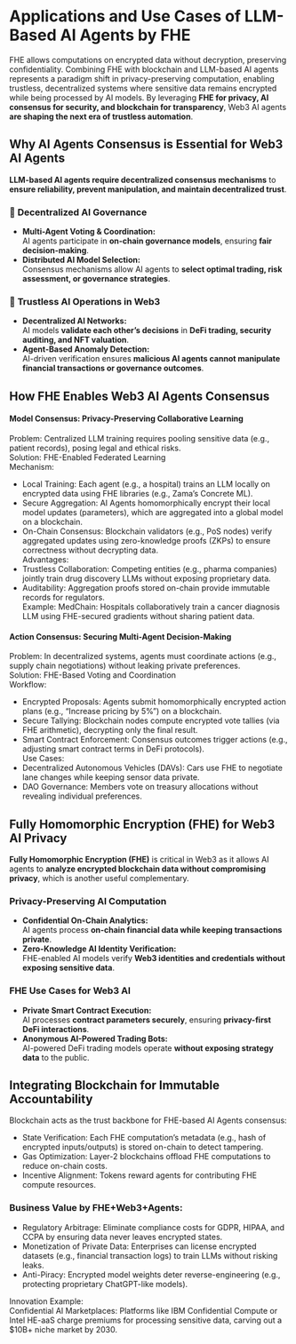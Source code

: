 # Applications and Use Cases of LLM-Based AI Agents by FHE

FHE allows computations on encrypted data without decryption, preserving confidentiality. Combining FHE with blockchain and LLM-based AI agents represents a paradigm shift in privacy-preserving computation, enabling trustless, decentralized systems where sensitive data remains encrypted while being processed by AI models. By leveraging **FHE for privacy, AI consensus for security, and blockchain for transparency**, Web3 AI agents **are shaping the next era of trustless automation**.

## Why AI Agents Consensus is Essential for Web3 AI Agents

**LLM-based AI agents require decentralized consensus mechanisms** to **ensure reliability, prevent manipulation, and maintain decentralized trust**.

### 🔗 **Decentralized AI Governance**
- **Multi-Agent Voting & Coordination:**  
  AI agents participate in **on-chain governance models**, ensuring **fair decision-making**.
- **Distributed AI Model Selection:**  
  Consensus mechanisms allow AI agents to **select optimal trading, risk assessment, or governance strategies**.


### 📡 **Trustless AI Operations in Web3**
- **Decentralized AI Networks:**  
  AI models **validate each other’s decisions** in **DeFi trading, security auditing, and NFT valuation**.
- **Agent-Based Anomaly Detection:**  
  AI-driven verification ensures **malicious AI agents cannot manipulate financial transactions or governance outcomes**.

## How FHE Enables Web3 AI Agents Consensus
#### Model Consensus: Privacy-Preserving Collaborative Learning  
Problem: Centralized LLM training requires pooling sensitive data (e.g., patient records), posing legal and ethical risks.  
Solution: FHE-Enabled Federated Learning   
Mechanism:  
- Local Training:  Each agent (e.g., a hospital) trains an LLM locally on encrypted data using FHE libraries (e.g., Zama’s Concrete ML).  
- Secure Aggregation: AI Agents homomorphically encrypt their local model updates (parameters), which are aggregated into a global model on a blockchain.  
- On-Chain Consensus: Blockchain validators (e.g., PoS nodes) verify aggregated updates using zero-knowledge proofs (ZKPs) to ensure correctness without decrypting data.  
Advantages:  
- Trustless Collaboration: Competing entities (e.g., pharma companies) jointly train drug discovery LLMs without exposing proprietary data.  
- Auditability: Aggregation proofs stored on-chain provide immutable records for regulators.  
Example: MedChain: Hospitals collaboratively train a cancer diagnosis LLM using FHE-secured gradients without sharing patient data.  

#### Action Consensus: Securing Multi-Agent Decision-Making  
Problem: In decentralized systems, agents must coordinate actions (e.g., supply chain negotiations) without leaking private preferences.  
Solution:  FHE-Based Voting and Coordination   
Workflow:  
- Encrypted Proposals: Agents submit homomorphically encrypted action plans (e.g., “Increase pricing by 5%”) on a blockchain.  
- Secure Tallying: Blockchain nodes compute encrypted vote tallies (via FHE arithmetic), decrypting only the final result.  
- Smart Contract Enforcement: Consensus outcomes trigger actions (e.g., adjusting smart contract terms in DeFi protocols).  
Use Cases: 
- Decentralized Autonomous Vehicles (DAVs):  Cars use FHE to negotiate lane changes while keeping sensor data private.  
- DAO Governance: Members vote on treasury allocations without revealing individual preferences.  

## Fully Homomorphic Encryption (FHE) for Web3 AI Privacy

**Fully Homomorphic Encryption (FHE)** is critical in Web3 as it allows AI agents to **analyze encrypted blockchain data without compromising privacy**, which is another useful complementary.

### **Privacy-Preserving AI Computation**
- **Confidential On-Chain Analytics:**  
  AI agents process **on-chain financial data while keeping transactions private**.
- **Zero-Knowledge AI Identity Verification:**  
  FHE-enabled AI models verify **Web3 identities and credentials without exposing sensitive data**.

### **FHE Use Cases for Web3 AI**
- **Private Smart Contract Execution:**  
  AI processes **contract parameters securely**, ensuring **privacy-first DeFi interactions**.
- **Anonymous AI-Powered Trading Bots:**  
  AI-powered DeFi trading models operate **without exposing strategy data** to the public.

## Integrating Blockchain for Immutable Accountability  
Blockchain acts as the trust backbone for FHE-based AI Agents consensus:  
- State Verification: Each FHE computation’s metadata (e.g., hash of encrypted inputs/outputs) is stored on-chain to detect tampering.  
- Gas Optimization: Layer-2 blockchains offload FHE computations to reduce on-chain costs.  
- Incentive Alignment: Tokens reward agents for contributing FHE compute resources.

### Business Value by FHE+Web3+Agents:  
- Regulatory Arbitrage: Eliminate compliance costs for GDPR, HIPAA, and CCPA by ensuring data never leaves encrypted states.  
- Monetization of Private Data: Enterprises can license encrypted datasets (e.g., financial transaction logs) to train LLMs without risking leaks.  
- Anti-Piracy: Encrypted model weights deter reverse-engineering (e.g., protecting proprietary ChatGPT-like models).  

Innovation Example:  
Confidential AI Marketplaces: Platforms like IBM Confidential Compute or Intel HE-aaS charge premiums for processing sensitive data, carving out a $10B+ niche market by 2030.



